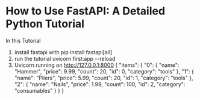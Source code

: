 # How to Use FastAPI: A Detailed Python Tutorial

In this Tutorial 
1. install fastapi with pip install fastapi[all]
2. run the tutorial uvicorn first:app --reload
3. Uvicorn running on http://127.0.0.1:8000
{
    "items": {
        "0": {
            "name": "Hammer",
            "price": 9.99,
            "count": 20,
            "id": 0,
            "category": "tools"
        },
        "1": {
            "name": "Pliers",
            "price": 5.99,
            "count": 20,
            "id": 1,
            "category": "tools"
        },
        "2": {
            "name": "Nails",
            "price": 1.99,
            "count": 100,
            "id": 2,
            "category": "consumables"
        }
    }
}